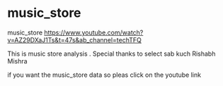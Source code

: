 # music_store
music_store
https://www.youtube.com/watch?v=AZ29DXaJ1Ts&t=47s&ab_channel=techTFQ

This is music store analysis .
Special thanks to 
select sab kuch 
Rishabh Mishra  

if you want the music_store data so pleas click on the youtube link 
